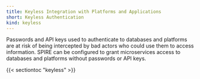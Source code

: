 ```yaml
---
title: Keyless Integration with Platforms and Applications
short: Keyless Authentication
kind: keyless
---
```

Passwords and API keys used to authenticate to databases and platforms are at risk of being intercepted by bad actors who could use them to access information. SPIRE can be configured to grant microservices access to databases and platforms without passwords or API keys.

{{< sectiontoc "keyless" >}}
